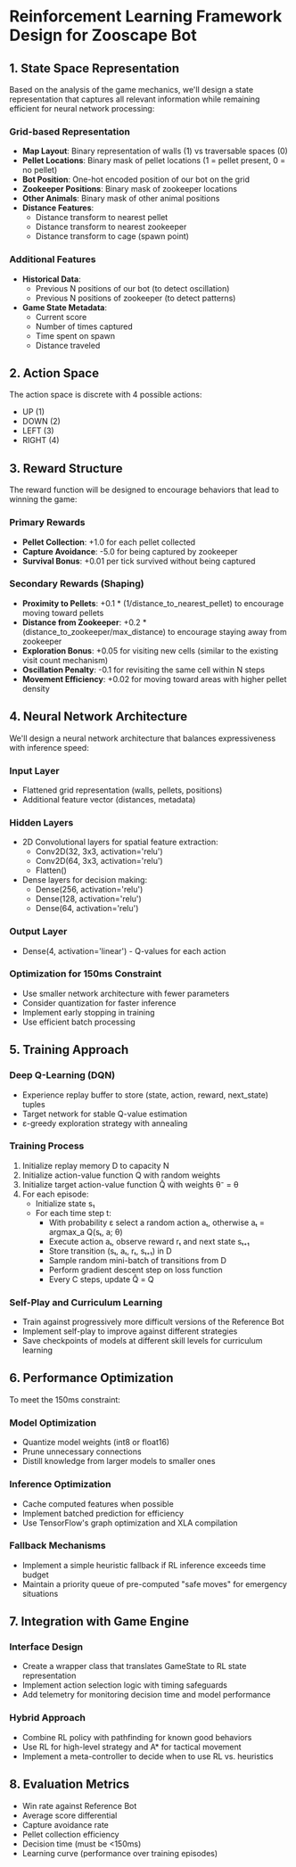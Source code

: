 # Reinforcement Learning Framework Design for Zooscape Bot

## 1. State Space Representation

Based on the analysis of the game mechanics, we'll design a state representation that captures all relevant information while remaining efficient for neural network processing:

### Grid-based Representation
- **Map Layout**: Binary representation of walls (1) vs traversable spaces (0)
- **Pellet Locations**: Binary mask of pellet locations (1 = pellet present, 0 = no pellet)
- **Bot Position**: One-hot encoded position of our bot on the grid
- **Zookeeper Positions**: Binary mask of zookeeper locations
- **Other Animals**: Binary mask of other animal positions
- **Distance Features**:
  - Distance transform to nearest pellet
  - Distance transform to nearest zookeeper
  - Distance transform to cage (spawn point)

### Additional Features
- **Historical Data**:
  - Previous N positions of our bot (to detect oscillation)
  - Previous N positions of zookeeper (to detect patterns)
- **Game State Metadata**:
  - Current score
  - Number of times captured
  - Time spent on spawn
  - Distance traveled

## 2. Action Space

The action space is discrete with 4 possible actions:
- UP (1)
- DOWN (2)
- LEFT (3)
- RIGHT (4)

## 3. Reward Structure

The reward function will be designed to encourage behaviors that lead to winning the game:

### Primary Rewards
- **Pellet Collection**: +1.0 for each pellet collected
- **Capture Avoidance**: -5.0 for being captured by zookeeper
- **Survival Bonus**: +0.01 per tick survived without being captured

### Secondary Rewards (Shaping)
- **Proximity to Pellets**: +0.1 * (1/distance_to_nearest_pellet) to encourage moving toward pellets
- **Distance from Zookeeper**: +0.2 * (distance_to_zookeeper/max_distance) to encourage staying away from zookeeper
- **Exploration Bonus**: +0.05 for visiting new cells (similar to the existing visit count mechanism)
- **Oscillation Penalty**: -0.1 for revisiting the same cell within N steps
- **Movement Efficiency**: +0.02 for moving toward areas with higher pellet density

## 4. Neural Network Architecture

We'll design a neural network architecture that balances expressiveness with inference speed:

### Input Layer
- Flattened grid representation (walls, pellets, positions)
- Additional feature vector (distances, metadata)

### Hidden Layers
- 2D Convolutional layers for spatial feature extraction:
  - Conv2D(32, 3x3, activation='relu')
  - Conv2D(64, 3x3, activation='relu')
  - Flatten()
- Dense layers for decision making:
  - Dense(256, activation='relu')
  - Dense(128, activation='relu')
  - Dense(64, activation='relu')

### Output Layer
- Dense(4, activation='linear') - Q-values for each action

### Optimization for 150ms Constraint
- Use smaller network architecture with fewer parameters
- Consider quantization for faster inference
- Implement early stopping in training
- Use efficient batch processing

## 5. Training Approach

### Deep Q-Learning (DQN)
- Experience replay buffer to store (state, action, reward, next_state) tuples
- Target network for stable Q-value estimation
- ε-greedy exploration strategy with annealing

### Training Process
1. Initialize replay memory D to capacity N
2. Initialize action-value function Q with random weights
3. Initialize target action-value function Q̂ with weights θ⁻ = θ
4. For each episode:
   - Initialize state s₁
   - For each time step t:
     - With probability ε select a random action aₜ, otherwise aₜ = argmax_a Q(sₜ, a; θ)
     - Execute action aₜ, observe reward rₜ and next state sₜ₊₁
     - Store transition (sₜ, aₜ, rₜ, sₜ₊₁) in D
     - Sample random mini-batch of transitions from D
     - Perform gradient descent step on loss function
     - Every C steps, update Q̂ = Q

### Self-Play and Curriculum Learning
- Train against progressively more difficult versions of the Reference Bot
- Implement self-play to improve against different strategies
- Save checkpoints of models at different skill levels for curriculum learning

## 6. Performance Optimization

To meet the 150ms constraint:

### Model Optimization
- Quantize model weights (int8 or float16)
- Prune unnecessary connections
- Distill knowledge from larger models to smaller ones

### Inference Optimization
- Cache computed features when possible
- Implement batched prediction for efficiency
- Use TensorFlow's graph optimization and XLA compilation

### Fallback Mechanisms
- Implement a simple heuristic fallback if RL inference exceeds time budget
- Maintain a priority queue of pre-computed "safe moves" for emergency situations

## 7. Integration with Game Engine

### Interface Design
- Create a wrapper class that translates GameState to RL state representation
- Implement action selection logic with timing safeguards
- Add telemetry for monitoring decision time and model performance

### Hybrid Approach
- Combine RL policy with pathfinding for known good behaviors
- Use RL for high-level strategy and A* for tactical movement
- Implement a meta-controller to decide when to use RL vs. heuristics

## 8. Evaluation Metrics

- Win rate against Reference Bot
- Average score differential
- Capture avoidance rate
- Pellet collection efficiency
- Decision time (must be <150ms)
- Learning curve (performance over training episodes)
